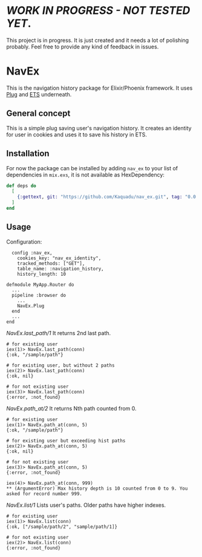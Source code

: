 # *WORK IN PROGRESS - NOT TESTED YET*.
This project is in progress. It is just created and it needs a lot of polishing probably. Feel free to provide any kind of feedback in issues.

# NavEx
This is the navigation history package for Elixir/Phoenix framework. It uses [Plug](https://github.com/elixir-plug/plug) and [ETS](https://www.erlang.org/doc/man/ets.html) underneath.

## General concept
This is a simple plug saving user's navigation history. It creates an identity for user in cookies and uses it to save his history in ETS.

## Installation

For now the package can be installed by adding `nav_ex` to your list of dependencies in `mix.exs`, it is not available as HexDependency:

```elixir
def deps do
  [
    {:gettext, git: "https://github.com/Kaquadu/nav_ex.git", tag: "0.0.0"}
  ]
end
```

## Usage
Configuration:
```
  config :nav_ex,
    cookies_key: "nav_ex_identity",
    tracked_methods: ["GET"],
    table_name: :navigation_history,
    history_length: 10
```

```
defmodule MyApp.Router do
  ...
  pipeline :browser do
    ...
    NavEx.Plug
  end
  ...
end
```

*NavEx.last_path/1*
It returns 2nd last path.
```
# for existing user
iex(1)> NavEx.last_path(conn)
{:ok, "/sample/path"}

# for existing user, but without 2 paths
iex(2)> NavEx.last_path(conn)
{:ok, nil}

# for not existing user
iex(3)> NavEx.last_path(conn)
{:error, :not_found}
```

*NavEx.path_at/2*
It returns Nth path counted from 0.
```
# for existing user
iex(1)> NavEx.path_at(conn, 5)
{:ok, "/sample/path"}

# for existing user but exceeding hist paths
iex(2)> NavEx.path_at(conn, 5)
{:ok, nil}

# for not existing user
iex(3)> NavEx.path_at(conn, 5)
{:error, :not_found}

iex(4)> NavEx.path_at(conn, 999)
** (ArgumentError) Max history depth is 10 counted from 0 to 9. You asked for record number 999.
```

*NavEx.list/1*
Lists user's paths. Older paths have higher indexes.
```
# for existing user
iex(1)> NavEx.list(conn)
{:ok, ["/sample/path/2", "sample/path/1]}

# for not existing user
iex(2)> NavEx.list(conn)
{:error, :not_found}
```